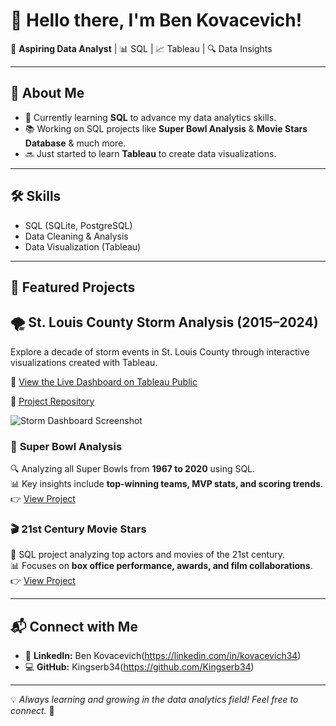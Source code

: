 # 👋 Hello there, I'm Ben Kovacevich!

🚀 **Aspiring Data Analyst** | 📊 SQL | 📈 Tableau | 🔍 Data Insights

---

## 🔹 About Me
- 🎯 Currently learning **SQL** to advance my data analytics skills.
- 📚 Working on SQL projects like **Super Bowl Analysis** & **Movie Stars Database** & much more.
- 🔜 Just started to learn **Tableau** to create data visualizations.

---

## 🛠️ Skills
- SQL (SQLite, PostgreSQL)
- Data Cleaning & Analysis
- Data Visualization (Tableau)

---

## 📂 Featured Projects
## 🌪️ St. Louis County Storm Analysis (2015–2024)

Explore a decade of storm events in St. Louis County through interactive visualizations created with Tableau.

🔗 [View the Live Dashboard on Tableau Public](https://public.tableau.com/app/profile/benjamin.kovacevich/viz/10YearsofStormEventsinSt_Louis/Story1)

📁 [Project Repository](https://github.com/Kingserb34/stl-storm-analysis)

![Storm Dashboard Screenshot](storm_dashboard.jpeg)

### 🏈 **Super Bowl Analysis**
🔍 Analyzing all Super Bowls from **1967 to 2020** using SQL.  
📊 Key insights include **top-winning teams, MVP stats, and scoring trends**.  
👉 [View Project](https://github.com/Kingserb34/SuperBowl_Analysis)

### 🎬 **21st Century Movie Stars**
🎥 SQL project analyzing top actors and movies of the 21st century.  
📊 Focuses on **box office performance, awards, and film collaborations**.  
👉 [View Project](https://github.com/Kingserb34/MovieStars_SQL)

---

## 📬 Connect with Me
- 🏢 **LinkedIn:** Ben Kovacevich(https://linkedin.com/in/kovacevich34)
- 💻 **GitHub:** Kingserb34(https://github.com/Kingserb34)

---
💡 *Always learning and growing in the data analytics field! Feel free to connect.* 🚀
